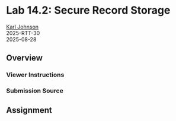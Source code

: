 # Lab 14.2: Secure Record Storage

[Karl Johnson](https://github.com/hirekarl)  
2025-RTT-30  
<time datetime="2025-08-28">2025-08-28</time>  

## Overview
### Viewer Instructions


### Submission Source


## Assignment
